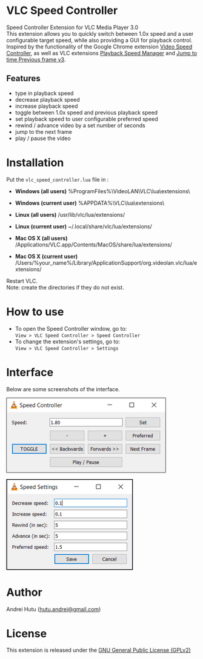 # VLC Speed Controller
Speed Controller Extension for VLC Media Player 3.0  
This extension allows you to quickly switch between 1.0x speed and a user configurable target speed, while also providing a GUI for playback control.  
Inspired by the functionality of the Google Chrome extension [Video Speed Controller](https://github.com/igrigorik/videospeed), as well as VLC extensions [Playback Speed Manager](https://github.com/ilgaiaz/playback-speed-manager) and [Jump to time Previous frame v3](https://addons.videolan.org/p/1154013/).  

## Features
- type in playback speed
- decrease playback speed
- increase playback speed
- toggle between 1.0x speed and previous playback speed
- set playback speed to user configurable preferred speed
- rewind / advance video by a set number of seconds
- jump to the next frame
- play / pause the video  

# Installation
Put the `vlc_speed_controller.lua` file in :  

- **Windows (all users)**
%ProgramFiles%\VideoLAN\VLC\lua\extensions\

- **Windows (current user)**
%APPDATA%\VLC\lua\extensions\

- **Linux (all users)**
/usr/lib/vlc/lua/extensions/

- **Linux (current user)**
~/.local/share/vlc/lua/extensions/

- **Mac OS X (all users)**
/Applications/VLC.app/Contents/MacOS/share/lua/extensions/

- **Mac OS X (current user)**
/Users/%your_name%/Library/ApplicationSupport/org.videolan.vlc/lua/extensions/

Restart VLC.  
Note: create the directories if they do not exist.

# How to use
- To open the Speed Controller window, go to:  
`View > VLC Speed Controller > Speed Controller`  
- To change the extension's settings, go to:  
`View > VLC Speed Controller > Settings`

# Interface
Below are some screenshots of the interface.

![Controller](assets/controller.png)

![Settings](assets/settings.png)

# Author
Andrei Hutu ([hutu.andrei@gmail.com](hutu.andrei@gmail.com))

# License
This extension is released under the [GNU General Public License (GPLv2)](https://www.gnu.org/licenses/gpl-2.0.html)  